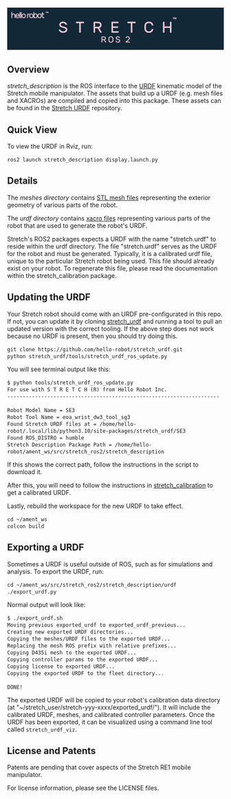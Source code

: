 ![](../images/banner.png)

## Overview

*stretch_description* is the ROS interface to the [URDF](http://wiki.ros.org/urdf) kinematic model of the Stretch mobile manipulator. The assets that build up a URDF (e.g. mesh files and XACROs) are compiled and copied into this package. These assets can be found in the [Stretch URDF](https://github.com/hello-robot/stretch_urdf) repository.

## Quick View

To view the URDF in Rviz, run:

```
ros2 launch stretch_description display.launch.py
```

## Details

The *meshes directory* contains [STL mesh files](https://en.wikipedia.org/wiki/STL_(file_format)) representing the exterior geometry of various parts of the robot. 

The *urdf directory* contains [xacro files](http://wiki.ros.org/xacro) representing various parts of the robot that are used to generate the robot's URDF. 

Stretch's ROS2 packages expects a URDF with the name "stretch.urdf" to reside within the urdf directory. The file "stretch.urdf" serves as the URDF for the robot and must be generated. Typically, it is a calibrated urdf file, unique to the particular Stretch robot being used. This file should already exist on your robot. To regenerate this file, please read the documentation within the stretch_calibration package.

## Updating the URDF

Your Stretch robot should come with an URDF pre-configurated in this repo. If not, you can update it by cloning [stretch_urdf](https://github.com/hello-robot/stretch_urdf) and running a tool to pull an updated version with the correct tooling. If the above step does not work because no URDF is present, then you should try doing this.

```
git clone https://github.com/hello-robot/stretch_urdf.git
python stretch_urdf/tools/stretch_urdf_ros_update.py
```

You will see terminal output like this:
```
$ python tools/stretch_urdf_ros_update.py 
For use with S T R E T C H (R) from Hello Robot Inc.
---------------------------------------------------------------------

Robot Model Name = SE3
Robot Tool Name = eoa_wrist_dw3_tool_sg3
Found Stretch URDF files at = /home/hello-robot/.local/lib/python3.10/site-packages/stretch_urdf/SE3
Found ROS_DISTRO = humble
Stretch Description Package Path = /home/hello-robot/ament_ws/src/stretch_ros2/stretch_description
```
If this shows the correct path, follow the instructions in the script to download it.

After this, you will need to follow the instructions in [stretch_calibration](https://github.com/hello-robot/stretch_ros2/tree/humble/stretch_calibration) to get a calibrated URDF.

Lastly, rebuild the workspace for the new URDF to take effect.

```
cd ~/ament_ws
colcon build
```

## Exporting a URDF

Sometimes a URDF is useful outside of ROS, such as for simulations and analysis. To export the URDF, run:

```
cd ~/ament_ws/src/stretch_ros2/stretch_description/urdf
./export_urdf.py
```

Normal output will look like:

```
$ ./export_urdf.sh
Moving previous exported_urdf to exported_urdf_previous...
Creating new exported URDF directories...
Copying the meshes/URDF files to the exported URDF...
Replacing the mesh ROS prefix with relative prefixes...
Copying D435i mesh to the exported URDF...
Copying controller params to the exported URDF...
Copying license to exported URDF...
Copying the exported URDF to the fleet directory...

DONE!
```

The exported URDF will be copied to your robot's calibration data directory (at "~/stretch_user/stretch-yyy-xxxx/exported_urdf/"). It will include the calibrated URDF, meshes, and calibrated controller parameters. Once the URDF has been exported, it can be visualized using a command line tool called `stretch_urdf_viz`.

## License and Patents

Patents are pending that cover aspects of the Stretch RE1 mobile manipulator.

For license information, please see the LICENSE files. 
